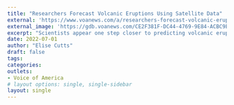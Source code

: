 ```yaml
---
title: "Researchers Forecast Volcanic Eruptions Using Satellite Data"
external: 'https://www.voanews.com/a/researchers-forecast-volcanic-eruptions-using-satellite-data-/6641728.html'
external_image: 'https://gdb.voanews.com/CE2F381F-DC44-4769-9E84-ACBC9E71BAD6_w1023_r1_s.jpg'
excerpt: "Scientists appear one step closer to predicting volcanic eruptions — a problem that has vexed volcanologists for decades."
date: 2022-07-01
author: "Elise Cutts"
draft: false
tags:
categories:
outlets:
- Voice of America
# layout options: single, single-sidebar
layout: single
---
```


